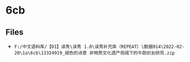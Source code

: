 # 6cb

## Files

- `F:/中文语料库/【01】读秀\读秀 1.0\读秀补充库（REPEAT）\数据014\2022-02-20\1a\6cb\13324919_褪色的诗意 非物质文化遗产视阈下的牛郎织女研究.zip`
